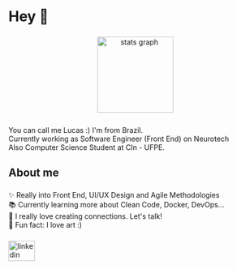 <h1 align="left">Hey 👋</h1>

###
<div align="center">
  <img src="https://github-readme-stats.vercel.app/api?hide_title=false&hide_rank=false&show_icons=true&include_all_commits=true&count_private=true&disable_animations=false&theme=dracula&locale=en&hide_border=false&username=lucasgmelo" height="150" alt="stats graph"  />
  <img src="https://github-readme-stats.vercel.app/api/top-langs?locale=en&hide_title=true&layout=compact&card_width=320&langs_count=5&theme=dracula&hide_border=false&username=lucasgmelo" height="0" alt="languages graph"  />
</div>

###
<p align="left">You can call me Lucas :) I'm from Brazil. <br>Currently working as Software Engineer (Front End) on Neurotech<br>Also Computer Science Student at CIn - UFPE.</p>

###
<h2 align="left">About me</h2>

###
<p align="left">✨ Really into Front End, UI/UX Design and Agile Methodologies<br>📚 Currently learning more about Clean Code, Docker, DevOps...<br>💬 I really love creating connections. Let's talk!<br>🦕 Fun fact: I love art :)</p>

###
<div align="left">
  <a href="https://www.linkedin.com/in/lucasgmeloo/" target="_blank">
    <img src="https://raw.githubusercontent.com/maurodesouza/profile-readme-generator/master/src/assets/icons/social/linkedin/default.svg" width="52" height="40" alt="linkedin logo"  />
  </a>
</div>
